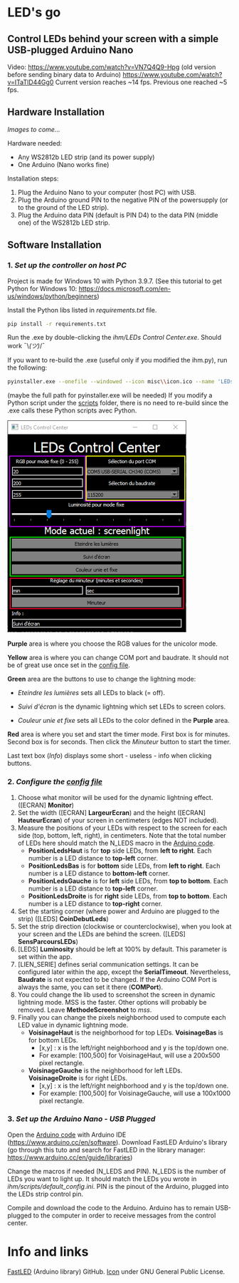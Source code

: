 # LED's go
## Control LEDs behind your screen with a simple USB-plugged Arduino Nano 

Video: https://www.youtube.com/watch?v=VN7Q4Q9-Hpg
(old version before sending binary data to Arduino) https://www.youtube.com/watch?v=ITaTlD44Gg0
Current version reaches ~14 fps. Previous one reached ~5 fps.

## Hardware Installation
_Images to come..._

Hardware needed:
- Any WS2812b LED strip (and its power supply)
- One Arduino (Nano works fine)

Installation steps:
1. Plug the Arduino Nano to your computer (host PC) with USB.
2. Plug the Arduino ground PIN to the negative PIN of the powersupply (or to the ground of the LED strip).
3. Plug the Arduino data PIN (default is PIN D4) to the data PIN (middle one) of the WS2812b LED strip.

## Software Installation
### 1. _Set up the controller on host PC_
Project is made for Windows 10 with Python 3.9.7.
(See this tutorial to get Python for Windows 10: https://docs.microsoft.com/en-us/windows/python/beginners)

Install the Python libs listed in _requirements.txt_ file.

```sh
pip install -r requirements.txt
```

Run the .exe by double-clicking the _ihm/LEDs Control Center.exe_. Should work ¯\\_(ツ)_/¯

If you want to re-build the .exe (useful only if you modified the ihm.py), run the following:
```sh
pyinstaller.exe --onefile --windowed --icon misc\\icon.ico --name 'LEDs Control Center' ihm.py
```
(maybe the full path for pyinstaller.exe will be needed)
If you modify a Python script under the [scripts](ihm/scripts) folder, there is no need to re-build since the .exe calls these Python scripts avec Python.

![What the app looks like](ihm/misc/ihm_image.png)

**Purple** area is where you choose the RGB values for the unicolor mode.

**Yellow** area is where you can change COM port and baudrate. It should not be of great use once set in the [config file](ihm/scripts/default\_config.ini).

**Green** area are the buttons to use to change the lightning mode:

- _Eteindre les lumières_ sets all LEDs to black (= off).

- _Suivi d'écran_ is the dynamic lightning which set LEDs to screen colors.

- _Couleur unie et fixe_ sets all LEDs to the color defined in the **Purple** area.

**Red** area is where you set and start the timer mode. First box is for minutes. Second box is for seconds. Then click the _Minuteur_ button to start the timer.

Last text box (_Info_) displays some short - useless - info when clicking buttons.

### 2. _Configure the [config file](ihm/scripts/default\_config.ini)_
1. Choose what monitor will be used for the dynamic lightning effect. ([ECRAN] **Monitor**)
2. Set the width ([ECRAN] **LargeurEcran**) and the height ([ECRAN] **HauteurEcran**) of your screen in centimeters (edges NOT included).
3. Measure the positions of your LEDs with respect to the screen for each side (top, bottom, left, right), in centimeters. Note that the total number of LEDs here should match the N\_LEDS macro in the [Arduino code](arduino/screen\_to\_ledstrip\_fast/screen\_to\_ledstrip\_fast.ino).
    - **PositionLedsHaut** is for **top** side LEDs, from **left to right**. Each number is a LED distance to **top-left** corner.
    - **PositionLedsBas** is for **bottom** side LEDs, from **left to right**. Each number is a LED distance to **bottom-left** corner.
    - **PositionLedsGauche** is for **left** side LEDs, from **top to bottom**. Each number is a LED distance to **top-left** corner.
    - **PositionLedsDroite** is for **right** side LEDs, from **top to bottom**. Each number is a LED distance to **top-right** corner.
4. Set the starting corner (where power and Arduino are plugged to the strip) ([LEDS] **CoinDebutLeds**)
5. Set the strip direction (clockwise or counterclockwise), when you look at your screen and the LEDs are behind the screen. ([LEDS] **SensParcoursLEDs**)
6. [LEDS] **Luminosity** should be left at 100% by default. This parameter is set within the app.
7. [LIEN_SERIE] defines serial communication settings. It can be configured later within the app, except the **SerialTimeout**. Nevertheless, **Baudrate** is not expected to be changed. If the Arduino COM Port is always the same, you can set it there (**COMPort**).
8. You could change the lib used to screenshot the screen in dynamic lightning mode. MSS is the faster. Other options will probably be removed. Leave **MethodeScreenshot** to _mss_.
9. Finally you can change the pixels neighborhood used to compute each LED value in dynamic lightning mode.
    - **VoisinageHaut** is the neighborhood for top LEDs. **VoisinageBas** is for bottom LEDs.
        - [x,y] : x is the left/right neighborhood and y is the top/down one.
        - For example: [100,500] for VoisinageHaut, will use a 200x500 pixel rectangle.
    - **VoisinageGauche** is the neighborhood for left LEDs. **VoisinageDroite** is for right LEDs.
        - [x,y] : x is the left/right neighborhood and y is the top/down one.
        - For example: [100,500] for VoisinageGauche, will use a 100x1000 pixel rectangle.



### 3. _Set up the Arduino Nano - USB Plugged_
Open the [Arduino code](arduino/screen\_to\_ledstrip\_fast/screen\_to\_ledstrip\_fast.ino) with Arduino IDE (https://www.arduino.cc/en/software).
Download FastLED Arduino's library (go through this tuto and search for FastLED in the library manager: https://www.arduino.cc/en/guide/libraries)

Change the macros if needed (N\_LEDS and PIN). 
N\_LEDS is the number of LEDs you want to light up. It should match the LEDs you wrote in _ihm/scripts/default\_config.ini_.
PIN is the pinout of the Arduino, plugged into the LEDs strip control pin.

Compile and download the code to the Arduino.
Arduino has to remain USB-plugged to the computer in order to receive messages from the control center.

# Info and links

[FastLED](https://github.com/FastLED/FastLED) (Arduino library) GitHub.
[Icon](ihm/misc/icon.ico) under GNU General Public License.